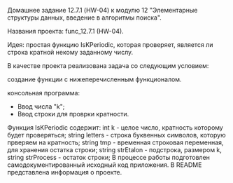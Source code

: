 Домашнее задание 12.7.1 (HW-04) к модулю 12 "Элементарные структуры данных, введение в алгоритмы поиска".

Названия проекта: func_12.7.1 (HW-04).

Идея: простая функцию IsKPeriodic, которая проверяет, является ли строка кратной некому заданному числу.

В качестве проекта реализована задача со следующим условием:

создание функции с нижеперечисленным функционалом.

консольная программа:
- Ввод числа "k";
- Ввод строки для проврки кратности. 

Функция IsKPeriodic содержит:
int k - целое число, кратность которому будет проверяться;
string letters - строка буквенных символов, которую прверяем на кратность;
string tmp - временная строковая переменная, для хранения остатка строки;
string strEtalon - подстрока, размером k,
string strProcess - остаток строки;
В процессе работы подготовлен самодокументированный исходный код приложения. В README представлена информация о проекте.

